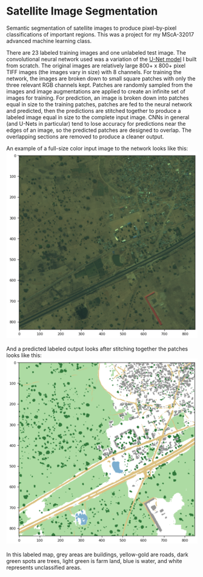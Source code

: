 # Satellite Image Segmentation
Semantic segmentation of satellite images to produce pixel-by-pixel classifications of important regions. This was a project for my MScA-32017 advanced machine learning class.

There are 23 labeled training images and one unlabeled test image. The convolutional neural network used was a variation of the [U-Net model](https://arxiv.org/abs/1505.04597) I built from scratch. The original images are relatively large 800+ x 800+ pixel TIFF images (the images vary in size) with 8 channels. For training the network, the images are broken down to small square patches with only the three relevant RGB channels kept. Patches are randomly sampled from the images and image augmentations are applied to create an infinite set of images for training. For prediction, an image is broken down into patches equal in size to the training patches, patches are fed to the neural network and predicted, then the predictions are stitched together to produce a labeled image equal in size to the complete input image. CNNs in general (and U-Nets in particular) tend to lose accuracy for predictions near the edges of an image, so the predicted patches are designed to overlap. The overlapping sections are removed to produce a cleaner output.

An example of a full-size color input image to the network looks like this:<br>
<img src="orig_img.png" alt="E-Puck robot in the Webots simulator screen" width="600"/><br>
<br>
And a predicted labeled output looks after stitching together the patches looks like this:<br>
<img src="labeled_img.png" alt="E-Puck robot in the Webots simulator screen" width="600"/><br>
<br>
In this labeled map, grey areas are buildings, yellow-gold are roads, dark green spots are trees, light green is farm land, blue is water, and white represents unclassified areas.
